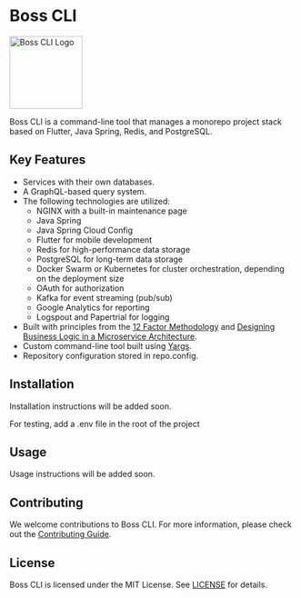 # Boss CLI

<img src="https://www.google.com/url?sa=i&url=https%3A%2F%2Fwww.clipartmax.com%2Fso%2Fboss-baby-clipart%2F&psig=AOvVaw0xvgEn4NX8ihwbNCP4-j_4&ust=1676397116087000&source=images&cd=vfe&ved=0CBAQjRxqFwoTCKjx6YaIk_0CFQAAAAAdAAAAABAE" alt="Boss CLI Logo" width="128" height="128">

Boss CLI is a command-line tool that manages a monorepo project stack based on Flutter, Java Spring, Redis, and PostgreSQL.

## Key Features

- Services with their own databases.
- A GraphQL-based query system.
- The following technologies are utilized:
  - NGINX with a built-in maintenance page
  - Java Spring
  - Java Spring Cloud Config
  - Flutter for mobile development
  - Redis for high-performance data storage
  - PostgreSQL for long-term data storage
  - Docker Swarm or Kubernetes for cluster orchestration, depending on the deployment size
  - OAuth for authorization
  - Kafka for event streaming (pub/sub)
  - Google Analytics for reporting
  - Logspout and Papertrial for logging
- Built with principles from the [12 Factor Methodology](https://12factor.net/) and [Designing Business Logic in a Microservice Architecture](https://freecontent.manning.com/designing-business-logic-in-a-microservice-architecture/).
- Custom command-line tool built using [Yargs](http://yargs.js.org/).
- Repository configuration stored in repo.config.

## Installation

Installation instructions will be added soon.

For testing, add a .env file in the root of the project

## Usage

Usage instructions will be added soon.

## Contributing

We welcome contributions to Boss CLI. For more information, please check out the [Contributing Guide](CONTRIBUTING.md).

## License

Boss CLI is licensed under the MIT License. See [LICENSE](LICENSE) for details.
